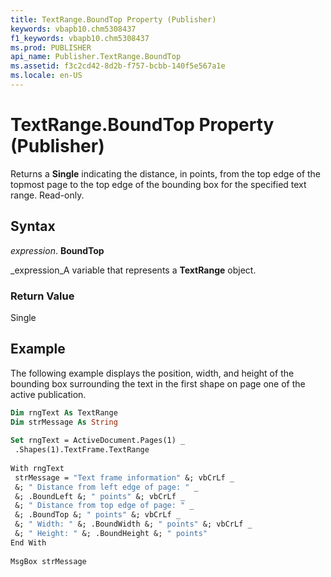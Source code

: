 ```yaml
---
title: TextRange.BoundTop Property (Publisher)
keywords: vbapb10.chm5308437
f1_keywords: vbapb10.chm5308437
ms.prod: PUBLISHER
api_name: Publisher.TextRange.BoundTop
ms.assetid: f3c2cd42-8d2b-f757-bcbb-140f5e567a1e
ms.locale: en-US
---
```



# TextRange.BoundTop Property (Publisher)

Returns a  **Single** indicating the distance, in points, from the top edge of the topmost page to the top edge of the bounding box for the specified text range. Read-only.


## Syntax

 _expression_. **BoundTop**

 _expression_A variable that represents a  **TextRange** object.


### Return Value

Single


## Example

The following example displays the position, width, and height of the bounding box surrounding the text in the first shape on page one of the active publication.


```vb
Dim rngText As TextRange 
Dim strMessage As String 
 
Set rngText = ActiveDocument.Pages(1) _ 
 .Shapes(1).TextFrame.TextRange 
 
With rngText 
 strMessage = "Text frame information" &; vbCrLf _ 
 &; " Distance from left edge of page: " _ 
 &; .BoundLeft &; " points" &; vbCrLf _ 
 &; " Distance from top edge of page: " _ 
 &; .BoundTop &; " points" &; vbCrLf _ 
 &; " Width: " &; .BoundWidth &; " points" &; vbCrLf _ 
 &; " Height: " &; .BoundHeight &; " points" 
End With 
 
MsgBox strMessage
```


